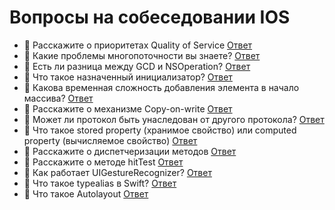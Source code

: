 # Вопросы на собеседовании IOS



- 🔖 Расскажите о приоритетах Quality of Service  <a href="https://github.com/MrCronkite/basicSwift/blob/main/Questions/Questions/1.swift">Ответ</a>
- 🔖 Какие проблемы многопоточности вы знаете?  <a href="https://github.com/MrCronkite/basicSwift/blob/main/Questions/Questions/2.swift">Ответ</a>
- 🔖 Есть ли разница между GCD и NSOperation?  <a href="https://github.com/MrCronkite/basicSwift/blob/main/Questions/Questions/3.swift">Ответ</a>
- 🔖 Что такое назначенный инициализатор?  <a href="https://github.com/MrCronkite/basicSwift/blob/main/Questions/Questions/4.swift">Ответ</a>
- 🔖 Какова временная сложность добавления элемента в начало массива? <a href="https://github.com/MrCronkite/basicSwift/blob/main/Questions/Questions/5.swift">Ответ</a>
- 🔖 Расскажите о механизме Copy-on-write <a href="https://github.com/MrCronkite/basicSwift/blob/main/Questions/Questions/6.swift">Ответ</a>
- 🔖 Может ли протокол быть унаследован от другого протокола? <a href="https://github.com/MrCronkite/basicSwift/blob/main/Questions/Questions/7.swift">Ответ</a>
- 🔖 Что такое stored property (хранимое свойство) или computed property (вычисляемое свойство) <a href="https://github.com/MrCronkite/basicSwift/blob/main/Questions/Questions/8.swift">Ответ</a>
- 🔖 Расскажите о диспетчеризации методов <a href="https://github.com/MrCronkite/basicSwift/blob/main/Questions/Questions/9.swift">Ответ</a>
- 🔖 Расскажите о методе hitTest <a href="https://github.com/MrCronkite/basicSwift/blob/main/Questions/Questions/10.swift">Ответ</a>
- 🔖 Как работает UIGestureRecognizer? <a href="https://github.com/MrCronkite/basicSwift/blob/main/Questions/Questions/11.swift">Ответ</a>
- 🔖 Что такое typealias в Swift? <a href="https://github.com/MrCronkite/basicSwift/blob/main/Questions/Questions/12.swift">Ответ</a>
- 🔖 Что такое Autolayout <a href="https://github.com/MrCronkite/basicSwift/blob/main/Questions/Questions/12.swift">Ответ</a>


